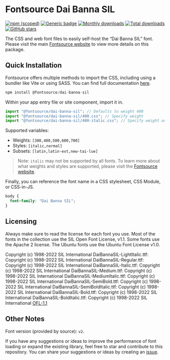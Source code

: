 # Fontsource Dai Banna SIL

[![npm (scoped)](https://img.shields.io/npm/v/@fontsource/dai-banna-sil?color=brightgreen)](https://www.npmjs.com/package/@fontsource/dai-banna-sil) [![Generic badge](https://img.shields.io/badge/fontsource-passing-brightgreen)](https://github.com/fontsource/fontsource) [![Monthly downloads](https://badgen.net/npm/dm/@fontsource/dai-banna-sil)](https://github.com/fontsource/fontsource) [![Total downloads](https://badgen.net/npm/dt/@fontsource/dai-banna-sil)](https://github.com/fontsource/fontsource) [![GitHub stars](https://img.shields.io/github/stars/fontsource/fontsource.svg?style=social&label=Star)](https://github.com/fontsource/fontsource/stargazers)

The CSS and web font files to easily self-host the “Dai Banna SIL” font. Please visit the main [Fontsource website](https://fontsource.org/fonts/dai-banna-sil) to view more details on this package.

## Quick Installation

Fontsource offers multiple methods to import the CSS, including using a bundler like Vite or using SASS. You can find full documentation [here](https://fontsource.org/docs/getting-started/introduction).

```javascript
npm install @fontsource/dai-banna-sil
```

Within your app entry file or site component, import it in.

```javascript
import "@fontsource/dai-banna-sil"; // Defaults to weight 400
import "@fontsource/dai-banna-sil/400.css"; // Specify weight
import "@fontsource/dai-banna-sil/400-italic.css"; // Specify weight and style
```

Supported variables:
- Weights: `[300,400,500,600,700]`
- Styles: `[italic,normal]`
- Subsets: `[latin,latin-ext,new-tai-lue]`

> Note: `italic` may not be supported by all fonts. To learn more about what weights and styles are supported, please visit the [Fontsource website](https://fontsource.org/fonts/dai-banna-sil).

Finally, you can reference the font name in a CSS stylesheet, CSS Module, or CSS-in-JS.

```css
body {
  font-family: "Dai Banna SIL";
}
```

## Licensing
Always make sure to read the license for each font you use. Most of the fonts in the collection use the SIL Open Font License, v1.1. Some fonts use the Apache 2 license. The Ubuntu fonts use the Ubuntu Font License v1.0.

Copyright (c) 1998-2022 SIL International DaiBannaSIL-LightItalic.ttf: Copyright (c) 1998-2022 SIL International DaiBannaSIL-Regular.ttf: Copyright (c) 1998-2022 SIL International DaiBannaSIL-Italic.ttf: Copyright (c) 1998-2022 SIL International DaiBannaSIL-Medium.ttf: Copyright (c) 1998-2022 SIL International DaiBannaSIL-MediumItalic.ttf: Copyright (c) 1998-2022 SIL International DaiBannaSIL-SemiBold.ttf: Copyright (c) 1998-2022 SIL International DaiBannaSIL-SemiBoldItalic.ttf: Copyright (c) 1998-2022 SIL International DaiBannaSIL-Bold.ttf: Copyright (c) 1998-2022 SIL International DaiBannaSIL-BoldItalic.ttf: Copyright (c) 1998-2022 SIL International
[OFL-1.1](https://openfontlicense.org)

## Other Notes
Font version (provided by source): `v2`.

If you have any suggestions or ideas to improve the performance of font loading or expand the existing library, feel free to star and contribute to this repository. You can share your suggestions or ideas by creating an [issue](https://github.com/fontsource/fontsource/issues).